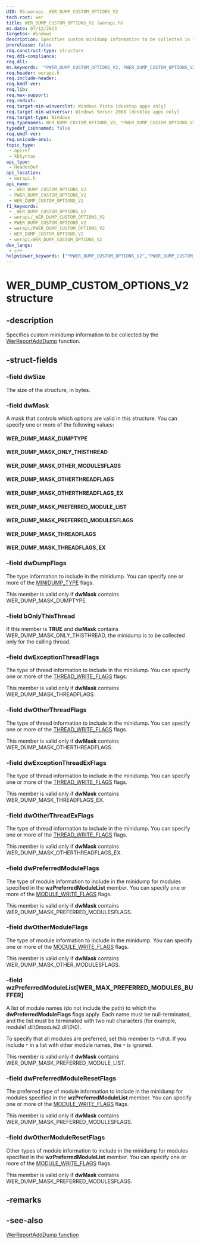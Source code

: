 ```yaml
---
UID: NS:werapi._WER_DUMP_CUSTOM_OPTIONS_V2
tech.root: wer
title: WER_DUMP_CUSTOM_OPTIONS_V2 (werapi.h)
ms.date: 07/12/2023
targetos: Windows
description: Specifies custom minidump information to be collected in the background (without pausing the process) by the [**PssCaptureSnapshot**](../processsnapshot/nf-processsnapshot-psscapturesnapshot.md) function.
prerelease: false
req.construct-type: structure
req.ddi-compliance: 
req.dll: 
ms.keywords: '*PWER_DUMP_CUSTOM_OPTIONS_V2, PWER_DUMP_CUSTOM_OPTIONS_V2, PWER_DUMP_CUSTOM_OPTIONS_V2 structure pointer [Windows Error Reporting], WER_DUMP_CUSTOM_OPTIONS_V2, WER_DUMP_CUSTOM_OPTIONS_V2 structure [Windows Error Reporting], WER_DUMP_MASK_DUMPTYPE, WER_DUMP_MASK_ONLY_THISTHREAD, WER_DUMP_MASK_OTHERTHREADFLAGS, WER_DUMP_MASK_OTHERTHREADFLAGS_EX, WER_DUMP_MASK_OTHER_MODULESFLAGS, WER_DUMP_MASK_PREFERRED_MODULESFLAGS, WER_DUMP_MASK_PREFERRED_MODULE_LIST, WER_DUMP_MASK_THREADFLAGS, WER_DUMP_MASK_THREADFLAGS_EX, base.wer_dump_custom_options_v2, wer.wer_dump_custom_options_v2, werapi/PWER_DUMP_CUSTOM_OPTIONS_V2, werapi/WER_DUMP_CUSTOM_OPTIONS_V2'
req.header: werapi.h
req.include-header: 
req.kmdf-ver: 
req.lib: 
req.max-support: 
req.redist: 
req.target-min-winverclnt: Windows Vista [desktop apps only]
req.target-min-winversvr: Windows Server 2008 [desktop apps only]
req.target-type: Windows
req.typenames: WER_DUMP_CUSTOM_OPTIONS_V2, *PWER_DUMP_CUSTOM_OPTIONS_V2
typedef_isUnnamed: false
req.umdf-ver: 
req.unicode-ansi: 
topic_type:
 - apiref
 - kbSyntax
api_type:
 - HeaderDef
api_location:
 - werapi.h
api_name:
 - _WER_DUMP_CUSTOM_OPTIONS_V2
 - PWER_DUMP_CUSTOM_OPTIONS_V2
 - WER_DUMP_CUSTOM_OPTIONS_V2
f1_keywords:
 - _WER_DUMP_CUSTOM_OPTIONS_V2
 - werapi/_WER_DUMP_CUSTOM_OPTIONS_V2
 - PWER_DUMP_CUSTOM_OPTIONS_V2
 - werapi/PWER_DUMP_CUSTOM_OPTIONS_V2
 - WER_DUMP_CUSTOM_OPTIONS_V2
 - werapi/WER_DUMP_CUSTOM_OPTIONS_V2
dev_langs:
 - c++
helpviewer_keywords: ["*PWER_DUMP_CUSTOM_OPTIONS_V2","PWER_DUMP_CUSTOM_OPTIONS_V2","PWER_DUMP_CUSTOM_OPTIONS_V2 structure pointer [Windows Error Reporting]","WER_DUMP_CUSTOM_OPTIONS_V2","WER_DUMP_CUSTOM_OPTIONS_V2 structure [Windows Error Reporting]","WER_DUMP_MASK_DUMPTYPE","WER_DUMP_MASK_ONLY_THISTHREAD","WER_DUMP_MASK_OTHERTHREADFLAGS","WER_DUMP_MASK_OTHERTHREADFLAGS_EX","WER_DUMP_MASK_OTHER_MODULESFLAGS","WER_DUMP_MASK_PREFERRED_MODULESFLAGS","WER_DUMP_MASK_PREFERRED_MODULE_LIST","WER_DUMP_MASK_THREADFLAGS","WER_DUMP_MASK_THREADFLAGS_EX","base.wer_dump_custom_options_v2","wer.wer_dump_custom_options_v2","werapi/PWER_DUMP_CUSTOM_OPTIONS_V2","werapi/WER_DUMP_CUSTOM_OPTIONS_V2"]
---
```


# WER_DUMP_CUSTOM_OPTIONS_V2 structure

## -description

Specifies custom minidump information to be collected by the <a href="/windows/desktop/api/werapi/nf-werapi-werreportadddump">WerReportAddDump</a> function.

## -struct-fields

### -field dwSize

The size of the structure, in bytes.

### -field dwMask

A mask that controls which options are valid in this structure. You can specify one or more of the following values:

<a id="WER_DUMP_MASK_DUMPTYPE"></a>
<a id="wer_dump_mask_dumptype"></a>

#### WER_DUMP_MASK_DUMPTYPE

<a id="WER_DUMP_MASK_ONLY_THISTHREAD"></a>
<a id="wer_dump_mask_only_thisthread"></a>

#### WER_DUMP_MASK_ONLY_THISTHREAD

<a id="WER_DUMP_MASK_OTHER_MODULESFLAGS"></a>
<a id="wer_dump_mask_other_modulesflags"></a>

#### WER_DUMP_MASK_OTHER_MODULESFLAGS

<a id="WER_DUMP_MASK_OTHERTHREADFLAGS"></a>
<a id="wer_dump_mask_otherthreadflags"></a>

#### WER_DUMP_MASK_OTHERTHREADFLAGS

<a id="WER_DUMP_MASK_OTHERTHREADFLAGS_EX"></a>
<a id="wer_dump_mask_otherthreadflags_ex"></a>

#### WER_DUMP_MASK_OTHERTHREADFLAGS_EX

<a id="WER_DUMP_MASK_PREFERRED_MODULE_LIST"></a>
<a id="wer_dump_mask_preferred_module_list"></a>

#### WER_DUMP_MASK_PREFERRED_MODULE_LIST

<a id="WER_DUMP_MASK_PREFERRED_MODULESFLAGS"></a>
<a id="wer_dump_mask_preferred_modulesflags"></a>

#### WER_DUMP_MASK_PREFERRED_MODULESFLAGS

<a id="WER_DUMP_MASK_THREADFLAGS"></a>
<a id="wer_dump_mask_threadflags"></a>

#### WER_DUMP_MASK_THREADFLAGS

<a id="WER_DUMP_MASK_THREADFLAGS_EX"></a>
<a id="wer_dump_mask_threadflags_ex"></a>

#### WER_DUMP_MASK_THREADFLAGS_EX

### -field dwDumpFlags

The type information to include in the minidump. You can specify one or more of the [MINIDUMP_TYPE](../minidumpapiset/ne-minidumpapiset-minidump_type.md) flags.

This member is valid only if **dwMask** contains WER_DUMP_MASK_DUMPTYPE.

### -field bOnlyThisThread

If this member is **TRUE** and **dwMask** contains WER_DUMP_MASK_ONLY_THISTHREAD, the minidump is to be collected only for the calling thread.

### -field dwExceptionThreadFlags

The type of thread information to include in the minidump. You can specify one or more of the [THREAD_WRITE_FLAGS](../minidumpapiset/ne-minidumpapiset-thread_write_flags.md) flags.

This member is valid only if **dwMask** contains WER_DUMP_MASK_THREADFLAGS.

### -field dwOtherThreadFlags

The type of thread information to include in the minidump. You can specify one or more of the [THREAD_WRITE_FLAGS](../minidumpapiset/ne-minidumpapiset-thread_write_flags.md) flags.

This member is valid only if **dwMask** contains WER_DUMP_MASK_OTHERTHREADFLAGS.

### -field dwExceptionThreadExFlags

The type of thread information to include in the minidump. You can specify one or more of the [THREAD_WRITE_FLAGS](../minidumpapiset/ne-minidumpapiset-thread_write_flags.md) flags.

This member is valid only if **dwMask** contains WER_DUMP_MASK_THREADFLAGS_EX.

### -field dwOtherThreadExFlags

The type of thread information to include in the minidump. You can specify one or more of the [THREAD_WRITE_FLAGS](../minidumpapiset/ne-minidumpapiset-thread_write_flags.md) flags.

This member is valid only if **dwMask** contains WER_DUMP_MASK_OTHERTHREADFLAGS_EX.

### -field dwPreferredModuleFlags

The type of module information to include in the minidump for modules specified in the **wzPreferredModuleList** member. You can specify one or more of the [MODULE_WRITE_FLAGS](../minidumpapiset/ne-minidumpapiset-module_write_flags.md) flags.

This member is valid only if **dwMask** contains WER_DUMP_MASK_PREFERRED_MODULESFLAGS.

### -field dwOtherModuleFlags

The type of module information to include in the minidump. You can specify one or more of the [MODULE_WRITE_FLAGS](../minidumpapiset/ne-minidumpapiset-module_write_flags.md) flags.

This member is valid only if **dwMask** contains WER_DUMP_MASK_OTHER_MODULESFLAGS.

### -field wzPreferredModuleList[WER_MAX_PREFERRED_MODULES_BUFFER]

A list of module names (do not include the path) to which the **dwPreferredModuleFlags** flags apply. Each name must be null-terminated, and the list must be terminated with two null characters (for example, module1.dll\0module2.dll\0\0).

To specify that all modules are preferred, set this member to `*\0\0`. If you include `*` in a list with other module names, the `*` is ignored.

This member is valid only if **dwMask** contains WER_DUMP_MASK_PREFERRED_MODULE_LIST.

### -field dwPreferredModuleResetFlags

The preferred type of module information to include in the minidump for modules specified in the **wzPreferredModuleList** member. You can specify one or more of the [MODULE_WRITE_FLAGS](../minidumpapiset/ne-minidumpapiset-module_write_flags.md) flags.

This member is valid only if **dwMask** contains WER_DUMP_MASK_PREFERRED_MODULESFLAGS.

### -field dwOtherModuleResetFlags

Other types of module information to include in the minidump for modules specified in the **wzPreferredModuleList** member. You can specify one or more of the [MODULE_WRITE_FLAGS](../minidumpapiset/ne-minidumpapiset-module_write_flags.md) flags.

This member is valid only if **dwMask** contains WER_DUMP_MASK_PREFERRED_MODULESFLAGS.

## -remarks

## -see-also

[WerReportAddDump function](nf-werapi-werreportadddump.md)